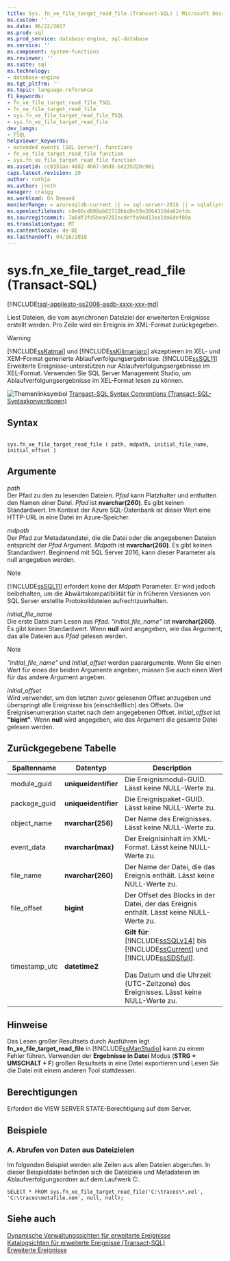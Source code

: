 ```yaml
---
title: Sys. fn_xe_file_target_read_file (Transact-SQL) | Microsoft Docs
ms.custom: ''
ms.date: 06/22/2017
ms.prod: sql
ms.prod_service: database-engine, sql-database
ms.service: ''
ms.component: system-functions
ms.reviewer: ''
ms.suite: sql
ms.technology:
- database-engine
ms.tgt_pltfrm: ''
ms.topic: language-reference
f1_keywords:
- fn_xe_file_target_read_file_TSQL
- fn_xe_file_target_read_file
- sys.fn_xe_file_target_read_file_TSQL
- sys.fn_xe_file_target_read_file
dev_langs:
- TSQL
helpviewer_keywords:
- extended events [SQL Server], functions
- fn_xe_file_target_read_file function
- sys.fn_xe_file_target_read_file function
ms.assetid: cc0351ae-4882-4b67-b0d8-bd235d20c901
caps.latest.revision: 20
author: rothja
ms.author: jroth
manager: craigg
ms.workload: On Demand
monikerRange: = azuresqldb-current || >= sql-server-2016 || = sqlallproducts-allversions
ms.openlocfilehash: c0e86cd808ab02710bbd8e59a3064319da62efdc
ms.sourcegitcommit: 7a6df3fd5bea9282ecdeffa94d13ea1da6def80a
ms.translationtype: MT
ms.contentlocale: de-DE
ms.lasthandoff: 04/16/2018
---
```

# <a name="sysfnxefiletargetreadfile-transact-sql"></a>sys.fn_xe_file_target_read_file (Transact-SQL)
[!INCLUDE[tsql-appliesto-ss2008-asdb-xxxx-xxx-md](../../includes/tsql-appliesto-ss2008-asdb-xxxx-xxx-md.md)]

  Liest Dateien, die vom asynchronen Dateiziel der erweiterten Ereignisse erstellt werden. Pro Zeile wird ein Ereignis im XML-Format zurückgegeben.  
  
> [!WARNING]  
>  [!INCLUDE[ssKatmai](../../includes/sskatmai-md.md)] und [!INCLUDE[ssKilimanjaro](../../includes/sskilimanjaro-md.md)] akzeptieren im XEL- und XEM-Format generierte Ablaufverfolgungsergebnisse. [!INCLUDE[ssSQL11](../../includes/sssql11-md.md)] Erweiterte Ereignisse-unterstützen nur Ablaufverfolgungsergebnisse im XEL-Format. Verwenden Sie SQL Server Management Studio, um Ablaufverfolgungsergebnisse im XEL-Format lesen zu können.    
  
 ![Themenlinksymbol](../../database-engine/configure-windows/media/topic-link.gif "Topic link icon") [Transact-SQL Syntax Conventions (Transact-SQL-Syntaxkonventionen)](../../t-sql/language-elements/transact-sql-syntax-conventions-transact-sql.md)  
  
## <a name="syntax"></a>Syntax  
  
```  
  
sys.fn_xe_file_target_read_file ( path, mdpath, initial_file_name, initial_offset )  
```  
  
## <a name="arguments"></a>Argumente  
 *path*  
 Der Pfad zu den zu lesenden Dateien. *Pfad* kann Platzhalter und enthalten den Namen einer Datei. *Pfad* ist **nvarchar(260)**. Es gibt keinen Standardwert. Im Kontext der Azure SQL-Datenbank ist dieser Wert eine HTTP-URL in eine Datei im Azure-Speicher.
  
 *mdpath*  
 Der Pfad zur Metadatendatei, die die Datei oder die angegebenen Dateien entspricht der *Pfad* Argument. *Mdpath* ist **nvarchar(260)**. Es gibt keinen Standardwert. Beginnend mit SQL Server 2016, kann dieser Parameter als null angegeben werden.
  
> [!NOTE]  
>  [!INCLUDE[ssSQL11](../../includes/sssql11-md.md)] erfordert keine der *Mdpath* Parameter. Er wird jedoch beibehalten, um die Abwärtskompatibilität für in früheren Versionen von SQL Server erstellte Protokolldateien aufrechtzuerhalten.  
  
 *initial_file_name*  
 Die erste Datei zum Lesen aus *Pfad*. *"initial_file_name"* ist **nvarchar(260)**. Es gibt keinen Standardwert. Wenn **null** wird angegeben, wie das Argument, das alle Dateien aus *Pfad* gelesen werden.  
  
> [!NOTE]  
>  *"initial_file_name"* und *Initial_offset* werden paarargumente. Wenn Sie einen Wert für eines der beiden Argumente angeben, müssen Sie auch einen Wert für das andere Argument angeben.  
  
 *initial_offset*  
 Wird verwendet, um den letzten zuvor gelesenen Offset anzugeben und überspringt alle Ereignisse bis (einschließlich) des Offsets. Die Ereignisenumeration startet nach dem angegebenen Offset. *Initial_offset* ist **"bigint"**. Wenn **null** wird angegeben, wie das Argument die gesamte Datei gelesen werden.  
  
## <a name="table-returned"></a>Zurückgegebene Tabelle  
  
|Spaltenname|Datentyp|Description|  
|-----------------|---------------|-----------------|  
|module_guid|**uniqueidentifier**|Die Ereignismodul-GUID. Lässt keine NULL-Werte zu.|  
|package_guid|**uniqueidentifier**|Die Ereignispaket-GUID. Lässt keine NULL-Werte zu.|  
|object_name|**nvarchar(256)**|Der Name des Ereignisses. Lässt keine NULL-Werte zu.|  
|event_data|**nvarchar(max)**|Der Ereignisinhalt im XML-Format. Lässt keine NULL-Werte zu.|  
|file_name|**nvarchar(260)**|Der Name der Datei, die das Ereignis enthält. Lässt keine NULL-Werte zu.|  
|file_offset|**bigint**|Der Offset des Blocks in der Datei, der das Ereignis enthält. Lässt keine NULL-Werte zu.|  
|timestamp_utc|**datetime2**|**Gilt für**: [!INCLUDE[ssSQLv14](../../includes/sssqlv14-md.md)] bis [!INCLUDE[ssCurrent](../../includes/sscurrent-md.md)] und [!INCLUDE[ssSDSfull](../../includes/sssdsfull-md.md)].<br /><br />Das Datum und die Uhrzeit (UTC-Zeitzone) des Ereignisses. Lässt keine NULL-Werte zu.|  

  
## <a name="remarks"></a>Hinweise  
 Das Lesen großer Resultsets durch Ausführen legt **fn_xe_file_target_read_file** in [!INCLUDE[ssManStudio](../../includes/ssmanstudio-md.md)] kann zu einem Fehler führen. Verwenden der **Ergebnisse in Datei** Modus (**STRG + UMSCHALT + F**) großen Resultsets in eine Datei exportieren und Lesen Sie die Datei mit einem anderen Tool stattdessen.  
  
## <a name="permissions"></a>Berechtigungen  
 Erfordert die VIEW SERVER STATE-Berechtigung auf dem Server.  
  
## <a name="examples"></a>Beispiele  
  
### <a name="a-retrieving-data-from-file-targets"></a>A. Abrufen von Daten aus Dateizielen  
 Im folgenden Beispiel werden alle Zeilen aus allen Dateien abgerufen. In dieser Beispieldatei befinden sich die Dateiziele und Metadateien im Ablaufverfolgungsordner auf dem Laufwerk C:\.  
  
```  
SELECT * FROM sys.fn_xe_file_target_read_file('C:\traces\*.xel', 'C:\traces\metafile.xem', null, null);  
```  
  
## <a name="see-also"></a>Siehe auch  
 [Dynamische Verwaltungssichten für erweiterte Ereignisse](../../relational-databases/system-dynamic-management-views/extended-events-dynamic-management-views.md)   
 [Katalogsichten für erweiterte Ereignisse &#40;Transact-SQL&#41;](../../relational-databases/system-catalog-views/extended-events-catalog-views-transact-sql.md)   
 [Erweiterte Ereignisse](../../relational-databases/extended-events/extended-events.md)  
  
  
